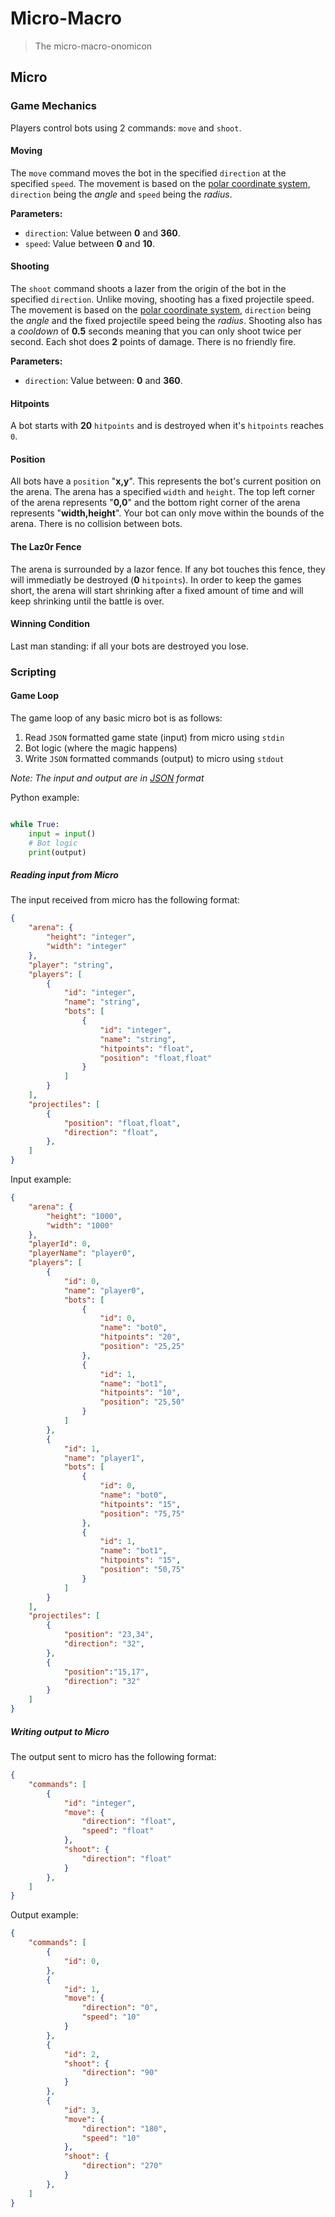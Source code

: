 # Micro-Macro

> The micro-macro-onomicon


## Micro


### Game Mechanics

Players control bots using 2 commands: `move` and `shoot`.


#### Moving

The `move` command moves the bot in the specified `direction` at the specified `speed`.
The movement is based on the [polar coordinate system], `direction` being the *angle* and `speed` being the *radius*.

**Parameters:**

- `direction`: Value between **0** and **360**.
- `speed`: Value between **0** and **10**.


#### Shooting

The `shoot` command shoots a lazer from the origin of the bot in the specified `direction`.
Unlike moving, shooting has a fixed projectile speed.
The movement is based on the [polar coordinate system], `direction` being the *angle* and the fixed projectile speed being the *radius*.
Shooting also has a *cooldown* of **0.5** seconds meaning that you can only shoot twice per second.
Each shot does **2** points of damage. There is no friendly fire.

**Parameters:**

- `direction`: Value between: **0** and **360**.


#### Hitpoints

A bot starts with **20** `hitpoints` and is destroyed when it's `hitpoints` reaches `0`.


#### Position

All bots have a `position` "**x,y**". This represents the bot's current position on the arena.
The arena has a specified `width` and `height`. The top left corner of the arena represents "**0,0**" and the bottom right corner of the arena represents "**width,height**".
Your bot can only move within the bounds of the arena. There is no collision between bots.


#### The Laz0r Fence

The arena is surrounded by a lazor fence. If any bot touches this fence, they will immediatly be destroyed (**0** `hitpoints`).
In order to keep the games short, the arena will start shrinking after a fixed amount of time and will keep shrinking until the battle is over.


#### Winning Condition

Last man standing: if all your bots are destroyed you lose.


### Scripting


#### Game Loop

The game loop of any basic micro bot is as follows:

1. Read `JSON` formatted game state (input) from micro using `stdin`
2. Bot logic (where the magic happens)
3. Write `JSON` formatted commands (output) to micro using `stdout`

*Note: The input and output are in [JSON] format*

Python example:

```python

while True:
    input = input()
    # Bot logic
    print(output)

```


##### Reading input from Micro

The input received from micro has the following format:

```json
{
    "arena": {
        "height": "integer",
        "width": "integer"
    },
    "player": "string",
    "players": [
        {
            "id": "integer",
            "name": "string",
            "bots": [
                {
                    "id": "integer",
                    "name": "string",
                    "hitpoints": "float",
                    "position": "float,float"
                }
            ]
        }
    ],
    "projectiles": [
        {
            "position": "float,float",
            "direction": "float",
        },
    ]
}
```

Input example:

```json
{
    "arena": {
        "height": "1000",
        "width": "1000"
    },
    "playerId": 0,
    "playerName": "player0",
    "players": [
        {
            "id": 0,
            "name": "player0",
            "bots": [
                {
                    "id": 0,
                    "name": "bot0",
                    "hitpoints": "20",
                    "position": "25,25"
                },
                {
                    "id": 1,
                    "name": "bot1",
                    "hitpoints": "10",
                    "position": "25,50"
                }
            ]
        },
        {
            "id": 1,
            "name": "player1",
            "bots": [
                {
                    "id": 0,
                    "name": "bot0",
                    "hitpoints": "15",
                    "position": "75,75"
                },
                {
                    "id": 1,
                    "name": "bot1",
                    "hitpoints": "15",
                    "position": "50,75"
                }
            ]
        }
    ],
    "projectiles": [
        {
            "position": "23,34",
            "direction": "32",
        },
        {
            "position":"15,17",
            "direction": "32"
        }
    ]
}
```


##### Writing output to Micro

The output sent to micro has the following format:

```json
{
    "commands": [
        {
            "id": "integer",
            "move": {
                "direction": "float",
                "speed": "float"
            },
            "shoot": {
                "direction": "float"
            }
        },
    ]
}
```

Output example:

```json
{
    "commands": [
        {
            "id": 0,
        },
        {
            "id": 1,
            "move": {
                "direction": "0",
                "speed": "10"
            }
        },
        {
            "id": 2,
            "shoot": {
                "direction": "90"
            }
        },
        {
            "id": 3,
            "move": {
                "direction": "180",
                "speed": "10"
            },
            "shoot": {
                "direction": "270"
            }
        },
    ]
}
```


[polar coordinate system]:https://en.wikipedia.org/wiki/Polar_coordinate_system
[JSON]: https://en.wikipedia.org/wiki/JSON
